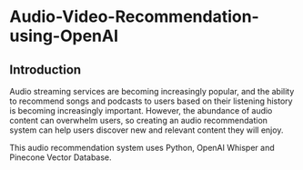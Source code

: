 # Audio-Video-Recommendation-using-OpenAI

## Introduction

Audio streaming services are becoming increasingly popular, and the ability to recommend songs and podcasts to users based on their listening history is becoming increasingly important. However, the abundance of audio content can overwhelm users, so creating an audio recommendation system can help users discover new and relevant content they will enjoy.

This audio recommendation system uses Python, OpenAI Whisper and Pinecone Vector Database.
